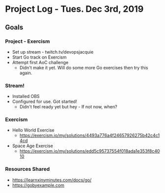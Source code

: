 # Project Log - Tues. Dec 3rd, 2019
## Goals
### Project - Exercism
* Set up stream - twitch.tv/devopsjacquie
* Start Go track on Exercism
* Attempt first AoC challenge
  * Didn't make it yet. Will do some more Go exercises then try this again.

### Stream!
* Installed OBS
* Configured for use. Got started!
  * Didn't feel ready yet but hey - If not now, when?

### Exercism
* Hello World Exercise
  * https://exercism.io/my/solutions/4493a776a4f24657926275b42c4c14cd
* Space Age Exercise
  * https://exercism.io/my/solutions/edd5c95737554f018ada1e353f8c4010


### Resources Shared
* https://learnxinyminutes.com/docs/go/
* https://gobyexample.com
